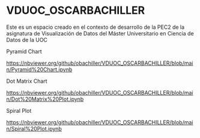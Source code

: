 # VDUOC_OSCARBACHILLER
Este es un espacio creado en el contexto de desarrollo de la PEC2 de la asignatura de Visualización de Datos del Máster Universitario en Ciencia de Datos de la UOC


Pyramid Chart

https://nbviewer.org/github/obachiller/VDUOC_OSCARBACHILLER/blob/main/Pyramid%20Chart.ipynb

Dot Matrix Chart

https://nbviewer.org/github/obachiller/VDUOC_OSCARBACHILLER/blob/main/Dot%20Matrix%20Plot.ipynb

Spiral Plot

https://nbviewer.org/github/obachiller/VDUOC_OSCARBACHILLER/blob/main/Spiral%20Plot.ipynb

